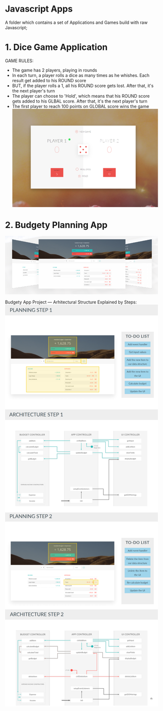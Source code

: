 # Javascript Apps
A folder which contains a set of Applications and Games build with raw Javascript;


# 1. Dice Game Application 
GAME RULES:
- The game has 2 players, playing in rounds
- In each turn, a player rolls a dice as many times as he whishes. Each result get added to his ROUND score
- BUT, if the player rolls a 1, all his ROUND score gets lost. After that, it's the next player's turn
- The player can choose to 'Hold', which means that his ROUND score gets added to his GLBAL score. After that, it's the next player's turn
- The first player to reach 100 points on GLOBAL score wins the game
![Dice Game Print Screen](https://raw.githubusercontent.com/CosminaP/Javascript-Apps/master/Dice-Game/mini-game/Dice.png)

# 2. Budgety Planning App
![Overview](https://raw.githubusercontent.com/CosminaP/Javascript-Apps/master/Budgety%20Planning%20App/Arhitecture-pics/overview.png)

Budgety App Project — Arhitectural Structure Explained by Steps:
![Step1](https://raw.githubusercontent.com/CosminaP/Javascript-Apps/master/Budgety%20Planning%20App/Arhitecture-pics/Step1.png)
![Arhitecture-Step1](https://github.com/CosminaP/Javascript-Apps/blob/master/Budgety%20Planning%20App/Arhitecture-pics/Arhitecture-Step1.png)
![Step2](https://raw.githubusercontent.com/CosminaP/Javascript-Apps/master/Budgety%20Planning%20App/Arhitecture-pics/Step2.png)
![Arhitecture-Step1](https://raw.githubusercontent.com/CosminaP/Javascript-Apps/master/Budgety%20Planning%20App/Arhitecture-pics/Arhitecture-Step2.png)
